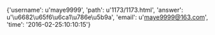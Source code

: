 {'username': u'maye9999', 'path': u'1173/1173.html', 'answer': u'\u6682\u65f6\u6ca1\u786e\u5b9a', 'email': u'maye9999@163.com', 'time': '2016-02-25:10:10:15'}